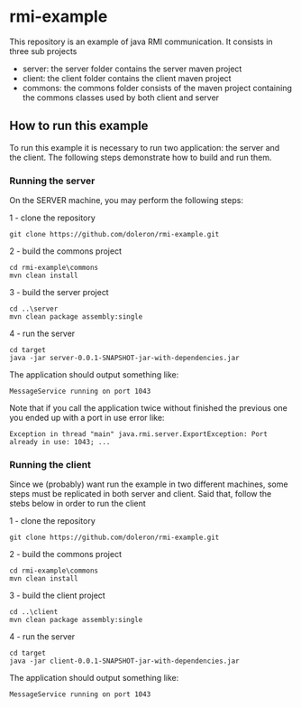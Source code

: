 # rmi-example

This repository is an example of java RMI communication. It consists in three sub projects

- server: the server folder contains the server maven project 
- client: the client folder contains the client maven project 
- commons: the commons folder consists of the maven project containing the commons classes used by both client and server

## How to run this example

To run this example it is necessary to run two application: the server and the client. The following steps demonstrate how to build and run them.

### Running the server

On the SERVER machine, you may perform the following steps:

1 - clone the repository

    git clone https://github.com/doleron/rmi-example.git
    
2 - build the commons project

    cd rmi-example\commons
    mvn clean install
    
3 - build the server project

    cd ..\server
    mvn clean package assembly:single
    
4 - run the server

    cd target 
    java -jar server-0.0.1-SNAPSHOT-jar-with-dependencies.jar
    
The application should output something like:

    MessageService running on port 1043
    
Note that if you call the application twice without finished the previous one you ended up with a port in use error like:

    Exception in thread "main" java.rmi.server.ExportException: Port already in use: 1043; ...
    
### Running the client

Since we (probably) want run the example in two different machines, some steps must be replicated in both server and client. Said that, follow the stebs below in order to run the client 

1 - clone the repository

    git clone https://github.com/doleron/rmi-example.git
    
2 - build the commons project

    cd rmi-example\commons
    mvn clean install
    
3 - build the client project

    cd ..\client
    mvn clean package assembly:single
    
4 - run the server

    cd target 
    java -jar client-0.0.1-SNAPSHOT-jar-with-dependencies.jar
    
The application should output something like:

    MessageService running on port 1043